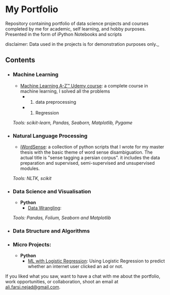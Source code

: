 # My Portfolio
Repository containing portfolio of data science projects and courses completed by me for academic, self learning, and hobby purposes. Presented in the form of iPython Notebooks and scripts

disclaimer: Data used in the projects is for demonstration purposes only._

## Contents

- ### Machine Learning

	- [Machine Learning A-Z™ Udemy course](https://github.com/alifars/portfolio/tree/master/%20Regression/Simple%20Linear%20Regression): a complete course in machine learning, I solved all the problems 
	  * 1.  data preprocessing
	  * 1.  Regression
	

	_Tools: scikit-learn, Pandas, Seaborn, Matplotlib, Pygame_ 

- ### Natural Language Processing

	- [iWordSense](https://github.com/sajal2692/data-science-portfolio/blob/master/3-Way%20Sentiment%20Analysis%20for%20Tweets.ipynb): a collection of python scripts that I wrote for my master thesis with the basic theme of word sense disambiguation. The actual title is "sense tagging a persian corpus". it includes the data preparation and supervised, semi-supervised and unsupervised modules.

	

	_Tools: NLTK, scikit_

- ### Data Science and Visualisation
	- __Python__
		- [Data Wrangling](https://github.com/alifars/data_wrangling): 
		
		
	_Tools: Pandas, Folium, Seaborn and Matplotlib_

- ### Data Structure and Algorithms	

- ### Micro Projects: 

	- __Python__
		- [ML with Logistic Regression](https://github.com/sajal2692/data-science-portfolio/blob/master/ML%20Micro%20Projects/Machine%20Learning%20with%20Logistic%20Regression.ipynb): Using Logistic Regression to predict whether an internet user clicked an ad or not.
		

	

If you liked what you saw, want to have a chat with me about the portfolio, work opportunities, or collaboration, shoot an email at ali.farsi.nejad@gmail.com. 
